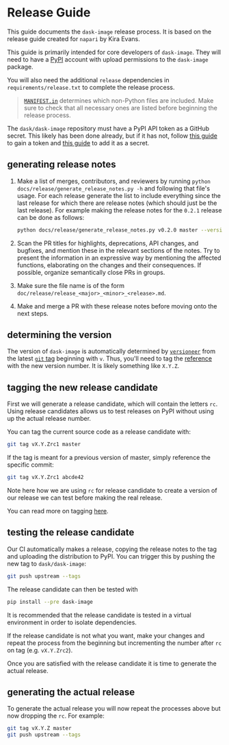 # Release Guide

This guide documents the `dask-image` release process.
It is based on the release guide created for `napari` by Kira Evans.

This guide is primarily intended for core developers of `dask-image`.
They will need to have a [PyPI](https://pypi.org) account with upload permissions to the `dask-image` package.

You will also need the additional `release` dependencies in `requirements/release.txt` to complete the release process.

> [`MANIFEST.in`](../MANIFEST.in) determines which non-Python files are included.
> Make sure to check that all necessary ones are listed before beginning the release process.

The `dask/dask-image` repository must have a PyPI API token as a GitHub secret.
This likely has been done already, but if it has not, follow
[this guide](https://pypi.org/help/#apitoken) to gain a token and
[this guide](https://help.github.com/en/actions/automating-your-workflow-with-github-actions/creating-and-using-encrypted-secrets)
to add it as a secret.

## generating release notes

1. Make a list of merges, contributors, and reviewers by running
   ``python docs/release/generate_release_notes.py -h`` and following that file's usage.
   For each release generate the list to include everything since the last release for which there
   are release notes (which should just be the last release). For example making the release notes
   for the `0.2.1` release can be done as follows:

   ```bash
   python docs/release/generate_release_notes.py v0.2.0 master --version 0.2.1 | tee docs/release/release_0_2_1.md
   ```

2. Scan the PR titles for highlights, deprecations, API changes,
   and bugfixes, and mention these in the relevant sections of the notes.
   Try to present the information in an expressive way by mentioning
   the affected functions, elaborating on the changes and their
   consequences. If possible, organize semantically close PRs in groups.

3. Make sure the file name is of the form ``doc/release/release_<major>_<minor>_<release>.md``.

4. Make and merge a PR with these release notes before moving onto the next steps.

## determining the version

The version of `dask-image` is automatically determined by [`versioneer`](https://github.com/warner/python-versioneer)
from the latest [`git` tag](https://git-scm.com/book/en/v2/Git-Basics-Tagging) beginning with `v`.
Thus, you'll need to tag the [reference](https://git-scm.com/book/en/v2/Git-Internals-Git-References) with the new version number. It is likely something like `X.Y.Z`.

## tagging the new release candidate

First we will generate a release candidate, which will contain the letters `rc`.
Using release candidates allows us to test releases on PyPI without using up the actual
release number.

You can tag the current source code as a release candidate with:

```bash
git tag vX.Y.Zrc1 master
```

If the tag is meant for a previous version of master, simply reference the specific commit:

```bash
git tag vX.Y.Zrc1 abcde42
```

Note here how we are using `rc` for release candidate to create a version of our release we can test
before making the real release.

You can read more on tagging [here](https://git-scm.com/book/en/v2/Git-Basics-Tagging).

## testing the release candidate

Our CI automatically makes a release, copying the release notes to the tag and uploading the distribution to PyPI.
You can trigger this by pushing the new tag to `dask/dask-image`:

```bash
git push upstream --tags
```

The release candidate can then be tested with

```bash
pip install --pre dask-image
```

It is recommended that the release candidate is tested in a virtual environment in order to isolate dependencies.

If the release candidate is not what you want, make your changes and repeat the process from the beginning but
incrementing the number after `rc` on tag (e.g. `vX.Y.Zrc2`).

Once you are satisfied with the release candidate it is time to generate the actual release.

## generating the actual release

To generate the actual release you will now repeat the processes above but now dropping the `rc`.
For example:

```bash
git tag vX.Y.Z master
git push upstream --tags
```
